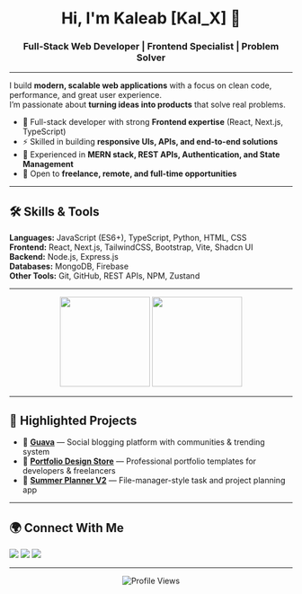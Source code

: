 <h1 align="center">Hi, I'm Kaleab [Kal_X] 👋</h1>
<h3 align="center">Full-Stack Web Developer | Frontend Specialist | Problem Solver</h3>

---

I build **modern, scalable web applications** with a focus on clean code, performance, and great user experience.  
I’m passionate about **turning ideas into products** that solve real problems.  

- 🔭 Full-stack developer with strong **Frontend expertise** (React, Next.js, TypeScript)  
- ⚡ Skilled in building **responsive UIs, APIs, and end-to-end solutions**  
- 🎯 Experienced in **MERN stack, REST APIs, Authentication, and State Management**  
- 🤝 Open to **freelance, remote, and full-time opportunities**  

---

## 🛠 Skills & Tools
**Languages:** JavaScript (ES6+), TypeScript, Python, HTML, CSS  
**Frontend:** React, Next.js, TailwindCSS, Bootstrap, Vite, Shadcn UI  
**Backend:** Node.js, Express.js  
**Databases:** MongoDB, Firebase  
**Other Tools:** Git, GitHub, REST APIs, NPM, Zustand  

---

<p align="center">

  <img src="https://github-readme-stats.vercel.app/api/top-langs/?username=Kaleab-Shewangizaw&layout=compact&theme=github_dark&hide_border=false" height="160"/>
  <img src="https://github-readme-streak-stats.herokuapp.com/?user=Kaleab-Shewangizaw&theme=github-dark-blue&hide_border=false" height="160"/>
</p>

<p align="center">
  
</p>  

---

## 🌟 Highlighted Projects
- 🔗 **[Guava](#)** — Social blogging platform with communities & trending system  
- 🔗 **[Portfolio Design Store](#)** — Professional portfolio templates for developers & freelancers  
- 🔗 **[Summer Planner V2](#)** — File-manager-style task and project planning app  

---

## 🌍 Connect With Me
<p align="left">
<a href="https://www.linkedin.com/in/kaleab-shewangizaw-976a35281/"><img src="https://img.shields.io/badge/LinkedIn-0077B5?style=for-the-badge&logo=linkedin&logoColor=white"/></a>
<a href="https://t.me/kal_ab_s"><img src="https://img.shields.io/badge/Telegram-26A5E4?style=for-the-badge&logo=telegram&logoColor=white"/></a>
<a href="https://instagram.com/kal_ab_s"><img src="https://img.shields.io/badge/Instagram-E4405F?style=for-the-badge&logo=instagram&logoColor=white"/></a>
</p>

---

<p align="center">
  <img src="https://komarev.com/ghpvc/?username=Kaleab-Shewangizaw&style=for-the-badge&color=blue" alt="Profile Views" />
</p>


















<!--# 💫 About Me:
🔭 I’m currently working on Web development and DSA.<br>🤝<br>🌱 I’m Front end Developer<br>💬 Ask me about anything you like. <br>⚡ Fun fact I am a chemical engineering student at AAiT


## 🌐 Socials:
[![Discord](https://img.shields.io/badge/Discord-%237289DA.svg?logo=discord&logoColor=white)](https://discord.gg/kal_ab.s) [![Facebook](https://img.shields.io/badge/Facebook-%231877F2.svg?logo=Facebook&logoColor=white)](https://web.facebook.com/profile.php?id=61555517764638) [![Instagram](https://img.shields.io/badge/Instagram-%23E4405F.svg?logo=Instagram&logoColor=white)](https://instagram.com/kal_ab_s) [![LinkedIn](https://img.shields.io/badge/LinkedIn-%230077B5.svg?logo=linkedin&logoColor=white)](https://linkedin.com/in/https://www.linkedin.com/in/kaleab-shewangizaw-976a35281/) [![Reddit](https://img.shields.io/badge/Reddit-%23FF4500.svg?logo=Reddit&logoColor=white)](https://reddit.com/user/Kal_ab__s) [![TikTok](https://img.shields.io/badge/TikTok-%23000000.svg?logo=TikTok&logoColor=white)](https://tiktok.com/@Kaleab) [![Codepen](https://img.shields.io/badge/Codepen-000000?style=for-the-badge&logo=codepen&logoColor=white)](https://codepen.io/https://codepen.io/kal_ab_s) [![Telegram](https://img.shields.io/badge/Telegram-blue?style=for-the-badge&logo=telegram&logoColor=white)](https://t.me/kal_ab_s)

# 💻 Tech Stack:
![Python](https://img.shields.io/badge/python-3670A0?style=for-the-badge&logo=python&logoColor=ffdd54) ![JavaScript](https://img.shields.io/badge/javascript-%23323330.svg?style=for-the-badge&logo=javascript&logoColor=%23F7DF1E) ![TypeScript](https://img.shields.io/badge/typescript-%23007ACC.svg?style=for-the-badge&logo=typescript&logoColor=white) ![HTML5](https://img.shields.io/badge/html5-%23E34F26.svg?style=for-the-badge&logo=html5&logoColor=white) ![CSS3](https://img.shields.io/badge/css3-%231572B6.svg?style=for-the-badge&logo=css3&logoColor=white) ![Firebase](https://img.shields.io/badge/firebase-%23039BE5.svg?style=for-the-badge&logo=firebase) ![Bootstrap](https://img.shields.io/badge/bootstrap-%238511FA.svg?style=for-the-badge&logo=bootstrap&logoColor=white) ![Express.js](https://img.shields.io/badge/express.js-%23404d59.svg?style=for-the-badge&logo=express&logoColor=%2361DAFB) ![NodeJS](https://img.shields.io/badge/node.js-6DA55F?style=for-the-badge&logo=node.js&logoColor=white) ![Next JS](https://img.shields.io/badge/Next-black?style=for-the-badge&logo=next.js&logoColor=white) ![NPM](https://img.shields.io/badge/NPM-%23CB3837.svg?style=for-the-badge&logo=npm&logoColor=white) ![Vite](https://img.shields.io/badge/vite-%23646CFF.svg?style=for-the-badge&logo=vite&logoColor=white) ![TailwindCSS](https://img.shields.io/badge/tailwindcss-%2338B2AC.svg?style=for-the-badge&logo=tailwind-css&logoColor=white) ![MongoDB](https://img.shields.io/badge/MongoDB-%234ea94b.svg?style=for-the-badge&logo=mongodb&logoColor=white)
# 📊 GitHub Stats:
![](https://github-readme-stats.vercel.app/api?username=Kaleab-Shewangizaw&theme=dark&hide_border=false&include_all_commits=false&count_private=false)<br/>
![](https://github-readme-streak-stats.herokuapp.com/?user=Kaleab-Shewangizaw&theme=dark&hide_border=false)<br/>
![](https://github-readme-stats.vercel.app/api/top-langs/?username=Kaleab-Shewangizaw&theme=dark&hide_border=false&include_all_commits=false&count_private=false&layout=compact)

### ✍️ Random Dev Quote
![](https://quotes-github-readme.vercel.app/api?type=horizontal&theme=dark) 

---
[![](https://visitcount.itsvg.in/api?id=Kaleab-Shewangizaw&icon=0&color=0)](https://visitcount.itsvg.in)

<!-- Proudly created with GPRM ( https://gprm.itsvg.in ) -->


